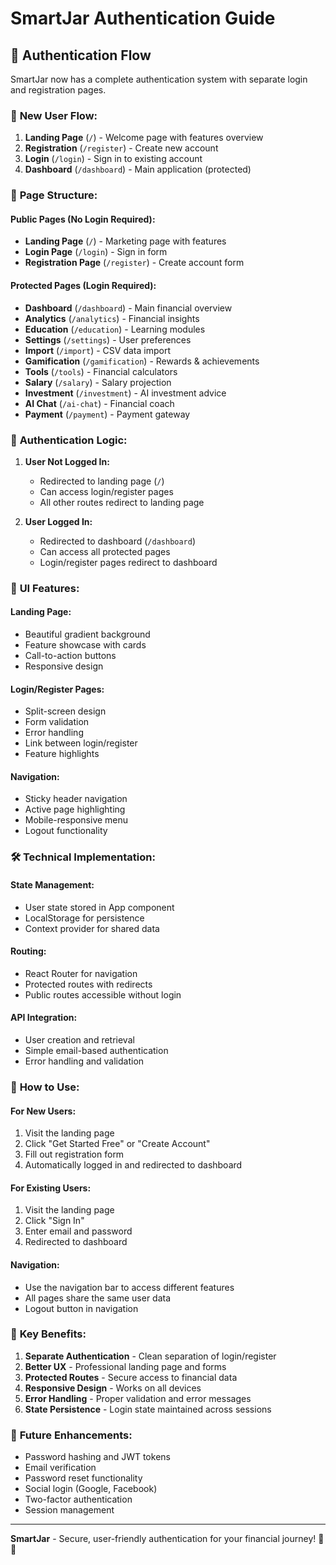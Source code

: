 # SmartJar Authentication Guide

## 🔐 Authentication Flow

SmartJar now has a complete authentication system with separate login and registration pages.

### 🚀 **New User Flow:**

1. **Landing Page** (`/`) - Welcome page with features overview
2. **Registration** (`/register`) - Create new account
3. **Login** (`/login`) - Sign in to existing account
4. **Dashboard** (`/dashboard`) - Main application (protected)

### 📱 **Page Structure:**

#### **Public Pages (No Login Required):**
- **Landing Page** (`/`) - Marketing page with features
- **Login Page** (`/login`) - Sign in form
- **Registration Page** (`/register`) - Create account form

#### **Protected Pages (Login Required):**
- **Dashboard** (`/dashboard`) - Main financial overview
- **Analytics** (`/analytics`) - Financial insights
- **Education** (`/education`) - Learning modules
- **Settings** (`/settings`) - User preferences
- **Import** (`/import`) - CSV data import
- **Gamification** (`/gamification`) - Rewards & achievements
- **Tools** (`/tools`) - Financial calculators
- **Salary** (`/salary`) - Salary projection
- **Investment** (`/investment`) - AI investment advice
- **AI Chat** (`/ai-chat`) - Financial coach
- **Payment** (`/payment`) - Payment gateway

### 🔄 **Authentication Logic:**

1. **User Not Logged In:**
   - Redirected to landing page (`/`)
   - Can access login/register pages
   - All other routes redirect to landing page

2. **User Logged In:**
   - Redirected to dashboard (`/dashboard`)
   - Can access all protected pages
   - Login/register pages redirect to dashboard

### 🎨 **UI Features:**

#### **Landing Page:**
- Beautiful gradient background
- Feature showcase with cards
- Call-to-action buttons
- Responsive design

#### **Login/Register Pages:**
- Split-screen design
- Form validation
- Error handling
- Link between login/register
- Feature highlights

#### **Navigation:**
- Sticky header navigation
- Active page highlighting
- Mobile-responsive menu
- Logout functionality

### 🛠️ **Technical Implementation:**

#### **State Management:**
- User state stored in App component
- LocalStorage for persistence
- Context provider for shared data

#### **Routing:**
- React Router for navigation
- Protected routes with redirects
- Public routes accessible without login

#### **API Integration:**
- User creation and retrieval
- Simple email-based authentication
- Error handling and validation

### 🔧 **How to Use:**

#### **For New Users:**
1. Visit the landing page
2. Click "Get Started Free" or "Create Account"
3. Fill out registration form
4. Automatically logged in and redirected to dashboard

#### **For Existing Users:**
1. Visit the landing page
2. Click "Sign In"
3. Enter email and password
4. Redirected to dashboard

#### **Navigation:**
- Use the navigation bar to access different features
- All pages share the same user data
- Logout button in navigation

### 🎯 **Key Benefits:**

1. **Separate Authentication** - Clean separation of login/register
2. **Better UX** - Professional landing page and forms
3. **Protected Routes** - Secure access to financial data
4. **Responsive Design** - Works on all devices
5. **Error Handling** - Proper validation and error messages
6. **State Persistence** - Login state maintained across sessions

### 🚀 **Future Enhancements:**

- Password hashing and JWT tokens
- Email verification
- Password reset functionality
- Social login (Google, Facebook)
- Two-factor authentication
- Session management

---

**SmartJar** - Secure, user-friendly authentication for your financial journey! 🔐✨
